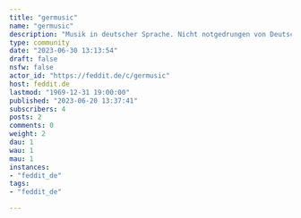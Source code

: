 ```yaml
---
title: "germusic" 
name: "germusic"
description: "Musik in deutscher Sprache. Nicht notgedrungen von Deutschen oder für Deutsche oder auch mit. Oder nicht."
type: community
date: "2023-06-30 13:13:54"
draft: false
nsfw: false
actor_id: "https://feddit.de/c/germusic"
host: feddit.de
lastmod: "1969-12-31 19:00:00"
published: "2023-06-20 13:37:41"
subscribers: 4
posts: 2
comments: 0
weight: 2
dau: 1
wau: 1
mau: 1
instances:
- "feddit_de"
tags: 
- "feddit_de"

---
```

